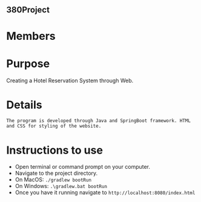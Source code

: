 ## 380Project

# Members

# Purpose
Creating a Hotel Reservation System through Web.

# Details
    The program is developed through Java and SpringBoot framework. HTML and CSS for styling of the website. 

# Instructions to use
- Open terminal or command prompt on your computer.
- Navigate to the project directory. 
- On MacOS: `./gradlew bootRun`
- On Windows: `.\gradlew.bat bootRun`
- Once you have it running navigate to `http://localhost:8080/index.html`
